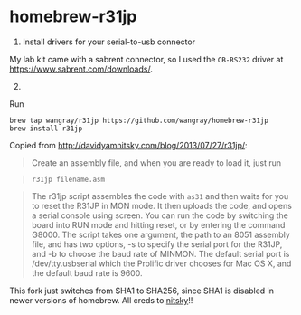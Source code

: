 homebrew-r31jp
==============


1. Install drivers for your serial-to-usb connector

My lab kit came with a sabrent connector, so I used the `CB-RS232` driver at 
https://www.sabrent.com/downloads/. 

2. 
Run
```
brew tap wangray/r31jp https://github.com/wangray/homebrew-r31jp
brew install r31jp 
```

Copied from http://davidyamnitsky.com/blog/2013/07/27/r31jp/:

> Create an assembly file, and when you are ready to load it, just run

>`r31jp filename.asm`

> The r31jp script assembles the code with `as31` and then waits for you to reset the R31JP in MON mode. It then uploads the code, and opens a serial console using screen. You can run the code by switching the board into RUN mode and hitting reset, or by entering the command G8000. The script takes one argument, the path to an 8051 assembly file, and has two options, -s to specify the serial port for the R31JP, and -b to choose the baud rate of MINMON. The default serial port is /dev/tty.usbserial which the Prolific driver chooses for Mac OS X, and the default baud rate is 9600.


This fork just switches from SHA1 to SHA256, since SHA1 is disabled in newer versions of homebrew. All creds to [nitsky](https://github.com/nitsky)!!
